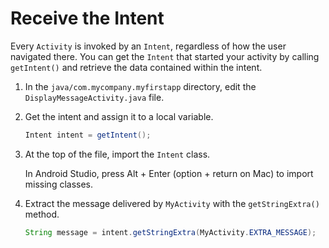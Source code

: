 # Receive the Intent

Every `Activity` is invoked by an `Intent`, regardless of how the user navigated there. You can get the `Intent` that started your activity by calling `getIntent()` and retrieve the data contained within the intent.

1.	In the `java/com.mycompany.myfirstapp` directory, edit the `DisplayMessageActivity.java` file.

2.	Get the intent and assign it to a local variable.

	```java
	Intent intent = getIntent();
	```

3.	At the top of the file, import the `Intent` class.

	In Android Studio, press Alt + Enter (option + return on Mac) to import missing classes.

4.	Extract the message delivered by `MyActivity` with the `getStringExtra()` method.
	```java
	String message = intent.getStringExtra(MyActivity.EXTRA_MESSAGE);
	```